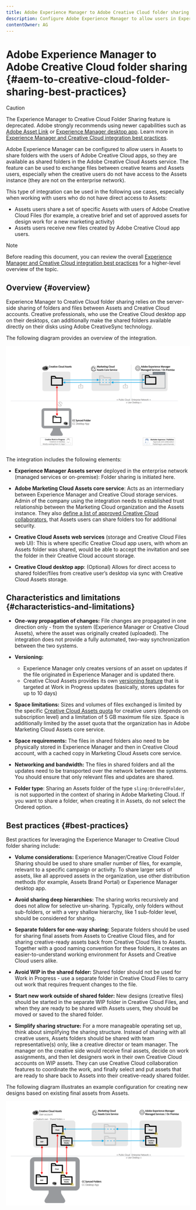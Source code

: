 ```yaml
---
title: Adobe Experience Manager to Adobe Creative Cloud folder sharing best practices
description: Configure Adobe Experience Manager to allow users in Experience Manager Assets to exchange folders with Adobe Creative Cloud (CC) users.
contentOwner: AG
---
```


# Adobe Experience Manager to Adobe Creative Cloud folder sharing {#aem-to-creative-cloud-folder-sharing-best-practices}

>[!CAUTION]
>
>The Experience Manager to Creative Cloud Folder Sharing feature is deprecated. Adobe strongly recommends using newer capabilities such as [Adobe Asset Link](https://helpx.adobe.com/enterprise/using/adobe-asset-link.html) or [Experience Manager desktop app](https://helpx.adobe.com/experience-manager/desktop-app/aem-desktop-app.html). Learn more in [Experience Manager and Creative Cloud integration best practices](/help/assets/aem-cc-integration-best-practices.md).

Adobe Experience Manager can be configured to allow users in Assets to share folders with the users of Adobe Creative Cloud apps, so they are available as shared folders in the Adobe Creative Cloud Assets service. The feature can be used to exchange files between creative teams and Assets users, especially when the creative users do not have access to the Assets instance (they are not on the enterprise network).

This type of integration can be used in the following use cases, especially when working with users who do not have direct access to Assets:

* Assets users share a set of specific Assets with users of Adobe Creative Cloud Files (for example, a creative brief and set of approved assets for design work for a new marketing activity)
* Assets users receive new files created by Adobe Creative Cloud app users.

>[!NOTE]
>
>Before reading this document, you can review the overall [Experience Manager and Creative Cloud integration best practices](/help/assets/aem-cc-integration-best-practices.md) for a higher-level overview of the topic.

## Overview {#overview}

Experience Manager to Creative Cloud folder sharing relies on the server-side sharing of folders and files between Assets and Creative Cloud accounts. Creative professionals, who use the Creative Cloud desktop app on their desktops, can additionally make the shared folders available directly on their disks using Adobe CreativeSync technology.

The following diagram provides an overview of the integration.

![chlimage_1-179](assets/chlimage_1-406.png)

The integration includes the following elements:

* **Experience Manager Assets server** deployed in the enterprise network (managed services or on-premise): Folder sharing is initiated here.
* **Adobe Marketing Cloud Assets core service**: Acts as an intermediary between Experience Manager and Creative Cloud storage services. Admin of the company using the integration needs to established trust relationship between the Marketing Cloud organization and the Assets instance. They also [define a list of approved Creative Cloud collaborators](https://marketing.adobe.com/resources/help/en_US/mcloud/t_admin_add_cc_user.html), that Assets users can share folders too for additional security.

* **Creative Cloud Assets web services** (storage and Creative Cloud Files web UI): This is where specific Creative Cloud app users, with whom an Assets folder was shared, would be able to accept the invitation and see the folder in their Creative Cloud account storage.
* **Creative Cloud desktop app**: (Optional) Allows for direct access to shared folder/files from creative user’s desktop via sync with Creative Cloud Assets storage.

## Characteristics and limitations {#characteristics-and-limitations}

* **One-way propagation of changes:** File changes are propagated in one direction only - from the system (Experience Manager or Creative Cloud Assets), where the asset was originally created (uploaded). The integration does not provide a fully automated, two-way synchronization between the two systems.
* **Versioning:**

  * Experience Manager only creates versions of an asset on updates if the file originated in Experience Manager and is updated there.
  * Creative Cloud Assets provides its own [versioning feature](https://helpx.adobe.com/creative-cloud/help/versioning-faq.html) that is targeted at Work in Progress updates (basically, stores updates for up to 10 days)

* **Space limitations:** Sizes and volumes of files exchanged is limited by the specific [Creative Cloud Assets quota](https://helpx.adobe.com/creative-cloud/kb/file-storage-quota.html) for creative users (depends on subscription level) and a limitation of 5 GB maximum file size. Space is additionally limited by the asset quota that the organization has in Adobe Marketing Cloud Assets core service.

* **Space requirements:** The files in shared folders also need to be physically stored in Experience Manager and then in Creative Cloud account, with a cached copy in Marketing Cloud Assets core service.
* **Networking and bandwidth:** The files in shared folders and all the updates need to be transported over the network between the systems. You should ensure that only relevant files and updates are shared.
* **Folder type**: Sharing an Assets folder of the type `sling:OrderedFolder`, is not supported in the context of sharing in Adobe Marketing Cloud. If you want to share a folder, when creating it in Assets, do not select the Ordered option.

## Best practices {#best-practices}

Best practices for leveraging the Experience Manager to Creative Cloud folder sharing include:

* **Volume considerations:** Experience Manager/Creative Cloud Folder Sharing should be used to share smaller number of files, for example, relevant to a specific campaign or activity. To share larger sets of assets, like all approved assets in the organization, use other distribution methods (for example, Assets Brand Portal) or Experience Manager desktop app.

* **Avoid sharing deep hierarchies:** The sharing works recursively and does not allow for selective un-sharing. Typically, only folders without sub-folders, or with a very shallow hierarchy, like 1 sub-folder level, should be considered for sharing.
* **Separate folders for one-way sharing:** Separate folders should be used for sharing final assets from Assets to Creative Cloud files, and for sharing creative-ready assets back from Creative Cloud files to Assets. Together with a good naming convention for these folders, it creates an easier-to-understand working environment for Assets and Creative Cloud users alike.
* **Avoid WIP in the shared folder:** Shared folder should not be used for Work in Progress - use a separate folder in Creative Cloud Files to carry out work that requires frequent changes to the file.
* **Start new work outside of shared folder:** New designs (creative files) should be started in the separate WIP folder in Creative Cloud Files, and when they are ready to be shared with Assets users, they should be moved or saved to the shared folder.
* **Simplify sharing structure:** For a more manageable operating set up, think about simplifying the sharing structure. Instead of sharing with all creative users, Assets folders should be shared with team representative(s) only, like a creative director or team manager. The manager on the creative side would receive final assets, decide on work assignments, and then let designers work in their own Creative Cloud accounts on WIP assets. They can use Creative Cloud collaboration features to coordinate the work, and finally select and put assets that are ready to share back to Assets into their creative-ready shared folder.

The following diagram illustrates an example configuration for creating new designs based on existing final assets from Assets.

![chlimage_1-180](assets/chlimage_1-407.png)
